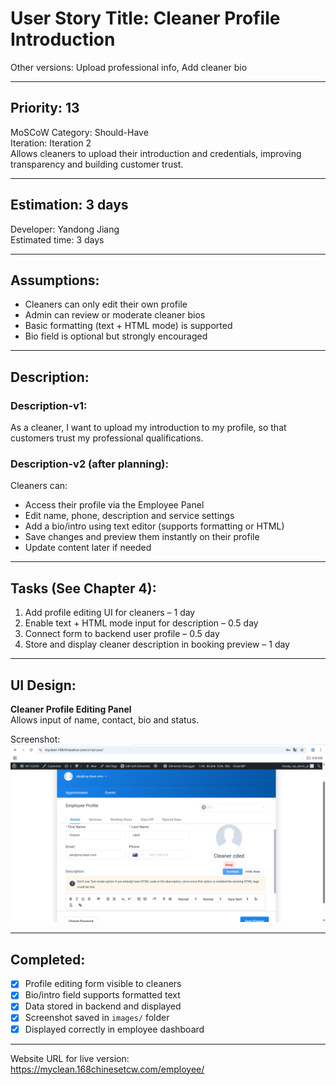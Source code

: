 # User Story Title: Cleaner Profile Introduction  
Other versions: Upload professional info, Add cleaner bio  

---

## Priority: 13  
MoSCoW Category: Should-Have  
Iteration: Iteration 2  
Allows cleaners to upload their introduction and credentials, improving transparency and building customer trust.

---

## Estimation: 3 days  
Developer: Yandong Jiang  
Estimated time: 3 days  

---

## Assumptions:
- Cleaners can only edit their own profile  
- Admin can review or moderate cleaner bios  
- Basic formatting (text + HTML mode) is supported  
- Bio field is optional but strongly encouraged  

---

## Description:

### Description-v1:  
As a cleaner, I want to upload my introduction to my profile, so that customers trust my professional qualifications.

### Description-v2 (after planning):  
Cleaners can:  
- Access their profile via the Employee Panel  
- Edit name, phone, description and service settings  
- Add a bio/intro using text editor (supports formatting or HTML)  
- Save changes and preview them instantly on their profile  
- Update content later if needed  

---

## Tasks (See Chapter 4):
1. Add profile editing UI for cleaners – 1 day  
2. Enable text + HTML mode input for description – 0.5 day  
3. Connect form to backend user profile – 0.5 day  
4. Store and display cleaner description in booking preview – 1 day  

---

## UI Design:

**Cleaner Profile Editing Panel**  
Allows input of name, contact, bio and status.

Screenshot:  
![Cleaner Profile Panel](../images/Cleaner_profile.png)

---

## Completed:
- [x] Profile editing form visible to cleaners  
- [x] Bio/intro field supports formatted text  
- [x] Data stored in backend and displayed  
- [x] Screenshot saved in `images/` folder  
- [x] Displayed correctly in employee dashboard  

---

Website URL for live version:  
https://myclean.168chinesetcw.com/employee/

